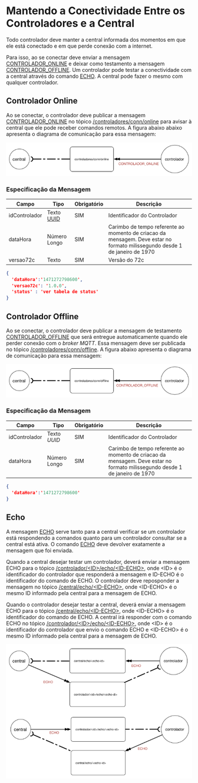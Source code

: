 # Mantendo a Conectividade Entre os Controladores e a Central
Todo controlador deve manter a central informada dos momentos em que ele está conectado e em que perde conexão com a internet.


Para isso, ao se conectar deve enviar a mensagem [CONTROLADOR_ONLINE](#CONTROLADOR_ONLINE) e deixar como testamento a mensagem [CONTROLADOR_OFFLINE](#CONTROLADOR_OFFLINE).
Um controlador pode testar a conectividade com a central através do comando [ECHO](#ECHO). A central pode fazer o mesmo com qualquer
controlador.

## Controlador Online
Ao se conectar, o controlador deve publicar a mensagem [CONTROLADOR_ONLINE](#CONTROLADOR_ONLINE) no tópico [/controladores/conn/online](comunicao/topicos#controladores_conn_online) para avisar à central 
que ele pode receber comandos remotos. A figura abaixo abaixo apresenta o diagrama de comunicação para essa mensagem:

![CONTROLADOR_ONLINE](../../img/CONTROLADOR_ONLINE.png)

### Especificação da Mensagem
| Campo | Tipo | Obrigatório| Descrição |
| ----- | ---- | ---------- | --------  |
| idControlador | Texto [UUID](https://en.wikipedia.org/wiki/Universally_unique_identifier) | SIM | Identificador do Controlador |
| dataHora | Número Longo | SIM|  Carimbo de tempo referente ao momento de criacao da mensagem. Deve estar no formato milissegundo desde 1 de janeiro de 1970|
| versao72c | Texto | SIM|  Versão do 72c|

```JSON
{
  'dataHora':'1471272798600',
  'versao72c': '1.0.0',
  'status' : 'ver tabela de status'
}
```



## Controlador Offline
Ao se conectar, o controlador deve publicar a mensagem de testamento [CONTROLADOR_OFFLINE](#CONTROLADOR_OFFLINE) que será entregue automaticamente quando ele perder conexão com o _broker MQTT_. Essa mensagem deve ser publicada no tópico [/controladores/conn/offline](comunicao/topicos#controladores_conn_offline). A figura abaixo apresenta o diagrama de comunicação para essa mensagem:

![CONTROLADOR_OFFLINE](../../img/CONTROLADOR_OFFLINE.png)

### Especificação da Mensagem
| Campo| Tipo | Obrigatório| Descrição |
| ----- | ---- | ---------- | --------  |
| idControlador | Texto _UUID_|SIM | Identificador do Controlador |
| dataHora | Número Longo | SIM|  Carimbo de tempo referente ao momento de criacao da mensagem. Deve estar no formato milissegundo desde 1 de janeiro de 1970|

```JSON
{
  'dataHora':'1471272798600'
}
```

## Echo
A mensagem [ECHO](#ECHO) serve tanto para a central verificar se um controlador está respondendo a comandos quanto para um controlador consultar se a central está ativa. O comando [ECHO](#ECHO) deve devolver exatamente a mensagem que foi enviada. 

Quando a central desejar testar um controlador, deverá enviar a mensagem ECHO para o tópico [/controlador/\<ID\>/echo/\<ID-ECHO\>](comunicao/topicos#controlador_echo), onde \<ID\> é o identificador do controlador que responderá a mensagem e ID-ECHO é o identificador do comando de ECHO. O controlador deve reposponder a mensagem no tópico [/central/echo/\<ID-ECHO\>](comunicao/topicos#central_echo), onde \<ID-ECHO\> é o mesmo ID informado pela central para a mensagem de ECHO.

Quando o controlador desejar testar a central, deverá enviar a mensagem ECHO para o tópico [/central/echo/\<ID-ECHO\>](comunicao/topicos#central_echo), onde \<ID-ECHO\> é o identificador do comando de ECHO. A central irá responder com o comando ECHO no tópico [/controlador/\<ID\>/echo/\<ID-ECHO\>](comunicao/topicos#controlador_echo), onde \<ID\> é o identificador do controlador que envio o comando ECHO e \<ID-ECHO\> é o mesmo ID informado pela central para a mensagem de ECHO.
  

![CONTROLADOR_ONLINE](../../img/ECHO.png)
